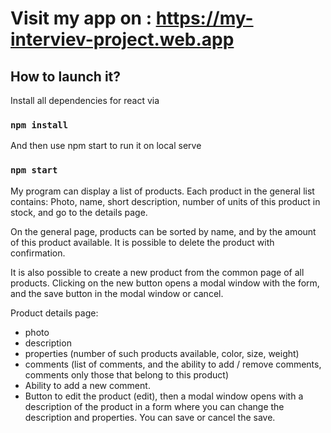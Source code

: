 # Visit my app on : https://my-interviev-project.web.app

## How to launch it?

Install all dependencies for react via 

### `npm install`

And then use npm start to run it on local serve
### `npm start`

My program can display a list of products.
Each product in the general list contains:
 Photo, name, short description, number of units of this product in stock, and go to the details page.

On the general page, products can be sorted by name, and by the amount of this product available.
It is possible to delete the product with confirmation.

It is also possible to create a new product from the common page of all products. Clicking on the new button opens a modal window with the form, and the save button in the modal window or cancel.

Product details page:
 - photo
 - description
 - properties (number of such products available, color, size, weight)
 - comments (list of comments, and the ability to add / remove comments, comments only those that belong to this product)
 - Ability to add a new comment.
 - Button to edit the product (edit), then a modal window opens with a description of the product in a form where you can change the description and properties. You can save or cancel the save.